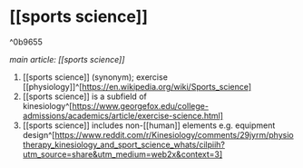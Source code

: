 # [[sports science]]

^0b9655

*main article: [[sports science]]*

1. [[sports science]] (synonym); exercise [[physiology]]^[https://en.wikipedia.org/wiki/Sports_science]
2. [[sports science]] is a subfield of kinesiology^[https://www.georgefox.edu/college-admissions/academics/article/exercise-science.html]
3. [[sports science]] includes non-[[human]] elements e.g. equipment design^[https://www.reddit.com/r/Kinesiology/comments/29jyrm/physiotherapy_kinesiology_and_sport_science_whats/cilpiih?utm_source=share&utm_medium=web2x&context=3]